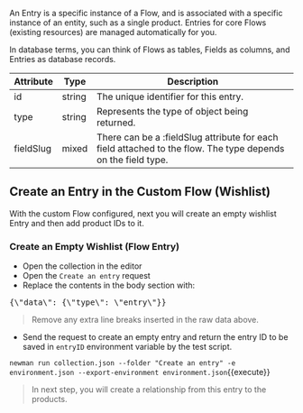 An Entry is a specific instance of a Flow, and is associated with a specific instance of an entity, such as a single product. Entries for core Flows (existing resources) are managed automatically for you.

In database terms, you can think of Flows as tables, Fields as columns, and Entries as database records.

|Attribute|	Type|	Description|
|------------|--------------|----------|
|id|	string|	The unique identifier for this entry.|
|type|	string|	Represents the type of object being returned.|
|fieldSlug|	mixed|	There can be a :fieldSlug attribute for each field attached to the flow. The type depends on the field type.|


## Create an Entry in the Custom Flow (Wishlist)

With the custom Flow configured, next you will create an empty wishlist Entry and then add product IDs to it.

### Create an Empty Wishlist (Flow Entry)

* Open the collection in the editor
* Open the `Create an entry` request
* Replace the contents in the body section with:

<pre class="file" data-filename="collection.json" data-target="insert" data-marker="#ENTRY-BODY">
{\"data\": {\"type\": \"entry\"}}
</pre>
> Remove any extra line breaks inserted in the raw data above.

* Send the request to create an empty entry and return the entry ID to be saved in `entryID` environment variable by the test script.

`newman run collection.json --folder "Create an entry" -e environment.json --export-environment environment.json`{{execute}}

> In next step, you will create a relationship from this entry to the products.